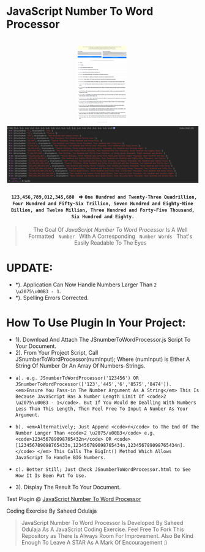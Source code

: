 JavaScript Number To Word Processor
=====================================

<h1 align="center">
  <a href="JSnumberToWordProcessor-fullpage.png" style="margin-right: 5px"><img src="JSnumberToWordProcessor-fullpage.png" width="130"/></a>
  <a href="JSnumberToWordProcessor-console.PNG"><img src="JSnumberToWordProcessor-console.PNG" width="500"/></a>
</h1>

<h4 align="center"><code> 123,456,789,012,345,680 </code> => <code>One Hundred and Twenty-Three Quadrillion, Four Hundred and Fifty-Six Trillion, Seven Hundred and Eighty-Nine Billion, and Twelve Million, Three Hundred and Forty-Five Thousand, Six Hundred and Eighty.</code></h4>

<blockquote align="center">
    The Goal Of <em>JavaScript Number To Word Processor</em> Is A Well Formatted <code> Number </code> With A Corresponding <code> Number Words </code> That's Easily Readable To The Eyes
</blockquote>

# UPDATE:
- *). Application Can Now Handle Numbers Larger Than <code>2 \u2075\u00B3 - 1</code>.
- *). Spelling Errors Corrected.


# How To Use Plugin In Your Project:
- 1). Download And Attach The JSnumberToWordProcessor.js Script To Your Document.
- 2). From Your Project Script, Call JSnumberToWordProcessor(numInput); Where (numInput) is Either A String Of Number Or An Array Of Numbers-Strings.
-     a). e.g. JSnumberToWordProcessor('123456') OR JSnumberToWordProcessor(['123','445','6','8575','8474']). <em>Ensure You Pass-in The Number Argument As A String</em> This Is Because JavaScript Has A Number Length Limit Of <code>2 \u2075\u00B3 - 1</code>. But If You Would Be Dealling With Numbers Less Than This Length, Then Feel Free To Input A Number As Your Argument.
-     b). <em>Alternatively; Just Append <code>n</code> to The End Of The Number Longer Than <code>2 \u2075/u00B3</code> e.g. <code>123456789098765432n</code> OR <code>[123456789098765433n,123456789098765434n,123456789098765434n].</code> </em> This Calls The BigInt() Method Which Allows JavaScript To Handle BIG Numbers.
-     c). Better Still; Just Check JSnumberToWordProcessor.html to See How It Is Been Put To Use.
- 3). Display The Result To Your Document.


Test Plugin @ [JavaScript Number To Word Processor](https://sidodus.github.io/JavaScript-Number-To-Word-Processor/)

Coding Exercise By Saheed Odulaja
> JavaScript Number To Word Processor Is Developed By Saheed Odulaja As A JavaScript Coding Exercise.
> Feel Free To Fork This Repository as There Is Always Room For Improvement.
> Also Be Kind Enough To Leave A STAR As A Mark Of Encouragement :)
